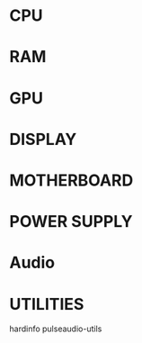 # CPU

# RAM

# GPU

# DISPLAY


# MOTHERBOARD

# POWER SUPPLY

# Audio

# UTILITIES
hardinfo
pulseaudio-utils

